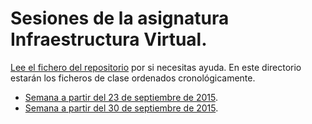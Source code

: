 # Sesiones de la asignatura Infraestructura Virtual.

[Lee el fichero del repositorio](../README.md) por si necesitas ayuda. En este directorio estarán los ficheros de clase ordenados cronológicamente.

* [Semana a partir del 23 de septiembre de 2015](primera.md).
* [Semana a partir del 30 de septiembre de 2015](2-semana.md).
